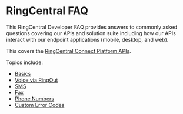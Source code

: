 # RingCentral FAQ

This RingCentral Developer FAQ provides answers to commonly asked questions covering our APIs and solution suite including how our APIs interact with our endpoint applications (mobile, desktop, and web).

This covers the [RingCentral Connect Platform APIs](https://developers.ringcentral.com).

Topics include:

* [Basics](basics.md)
* [Voice via RingOut](voice_ringout.md)
* [SMS](sms.md)
* [Fax](fax.md)
* [Phone Numbers](phone_numbers.md)
* [Custom Error Codes](errors.md)
